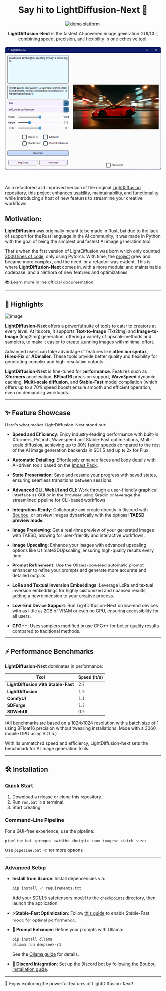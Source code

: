 <div align="center">

# Say hi to LightDiffusion-Next 👋

[![demo platform](https://img.shields.io/badge/Play%20with%20LightDiffusion%21-LightDiffusion%20demo%20platform-lightblue)](https://huggingface.co/spaces/Aatricks/LightDiffusion-Next)&nbsp;

**LightDiffusion-Next**  is the fastest AI-powered image generation GUI/CLI, combining speed, precision, and flexibility in one cohesive tool.
</br>
</br>
  <a href="https://github.com/LightDiffusion/LightDiffusion-Next">
    <img src="./HomeImage.png" alt="Logo">

  </a>
</br>
</div>

As a refactored and improved version of the original [LightDiffusion repository](https://github.com/Aatrick/LightDiffusion), this project enhances usability, maintainability, and functionality while introducing a host of new features to streamline your creative workflows.

## Motivation:

**LightDiffusion** was originally meant to be made in Rust, but due to the lack of support for the Rust language in the AI community, it was made in Python with the goal of being the simplest and fastest AI image generation tool.

That's when the first version of LightDiffusion was born which only counted [3000 lines of code](https://github.com/LightDiffusion/LightDiffusion-original), only using Pytorch. With time, the [project](https://github.com/Aatrick/LightDiffusion) grew and became more complex, and the need for a refactor was evident. This is where **LightDiffusion-Next** comes in, with a more modular and maintainable codebase, and a plethora of new features and optimizations.

📚 Learn more in the [official documentation](https://aatrick.github.io/LightDiffusion/).

---

## 🌟 Highlights

![image](https://github.com/user-attachments/assets/b994fe0d-3a2e-44ff-93a4-46919cf865e3)

**LightDiffusion-Next** offers a powerful suite of tools to cater to creators at every level. At its core, it supports **Text-to-Image** (Txt2Img) and **Image-to-Image** (Img2Img) generation, offering a variety of upscale methods and samplers, to make it easier to create stunning images with minimal effort.

Advanced users can take advantage of features like **attention syntax**, **Hires-Fix** or **ADetailer**. These tools provide better quality and flexibility for generating complex and high-resolution outputs.

**LightDiffusion-Next** is fine-tuned for **performance**. Features such as **Xformers** acceleration, **BFloat16** precision support, **WaveSpeed** dynamic caching, **Multi-scale diffusion**, and **Stable-Fast** model compilation (which offers up to a 70% speed boost) ensure smooth and efficient operation, even on demanding workloads.

---

## ✨ Feature Showcase

Here’s what makes LightDiffusion-Next stand out:

- **Speed and Efficiency**:
  Enjoy industry-leading performance with built-in Xformers, Pytorch, Wavespeed and Stable-Fast optimizations, Multi-scale diffusion, achieving up to 30% faster speeds compared to the rest of the AI image generation backends in SD1.5 and up to 2x for Flux.

- **Automatic Detailing**:
  Effortlessly enhance faces and body details with AI-driven tools based on the [Impact Pack](https://github.com/ltdrdata/ComfyUI-Impact-Pack).

- **State Preservation**:
  Save and resume your progress with saved states, ensuring seamless transitions between sessions.

- **Advanced GUI, WebUI and CLI**:
  Work through a user-friendly graphical interface as GUI or in the browser using Gradio or leverage the streamlined pipeline for CLI-based workflows.

- **Integration-Ready**:
  Collaborate and create directly in Discord with [Boubou](https://github.com/Aatrick/Boubou), or preview images dynamically with the optional **TAESD preview mode**.

- **Image Previewing**:
  Get a real-time preview of your generated images with TAESD, allowing for user-friendly and interactive workflows.

- **Image Upscaling**:
  Enhance your images with advanced upscaling options like UltimateSDUpscaling, ensuring high-quality results every time.

- **Prompt Refinement**:
    Use the Ollama-powered automatic prompt enhancer to refine your prompts and generate more accurate and detailed outputs.

- **LoRa and Textual Inversion Embeddings**:
    Leverage LoRa and textual inversion embeddings for highly customized and nuanced results, adding a new dimension to your creative process.

- **Low-End Device Support**:
    Run LightDiffusion-Next on low-end devices with as little as 2GB of VRAM or even no GPU, ensuring accessibility for all users.

- **CFG++**:
    Uses samplers modified to use CFG++ for better quality results compared to traditional methods.

---

## ⚡ Performance Benchmarks

**LightDiffusion-Next** dominates in performance:

| **Tool**                           | **Speed (it/s)** |
|------------------------------------|------------------|
| **LightDiffusion with Stable-Fast** | 2.8              |
| **LightDiffusion**                 | 1.9              |
| **ComfyUI**                        | 1.4              |
| **SDForge**                        | 1.3              |
| **SDWebUI**                        | 0.9              |

(All benchmarks are based on a 1024x1024 resolution with a batch size of 1 using BFloat16 precision without tweaking installations. Made with a 3060 mobile GPU using SD1.5.)

With its unmatched speed and efficiency, LightDiffusion-Next sets the benchmark for AI image generation tools.

---

## 🛠 Installation

### Quick Start

1. Download a release or clone this repository.
2. Run `run.bat` in a terminal.
3. Start creating!

### Command-Line Pipeline

For a GUI-free experience, use the pipeline:
```bash
pipeline.bat <prompt> <width> <height> <num_images> <batch_size>
```
Use `pipeline.bat -h` for more options.

---

### Advanced Setup

- **Install from Source**:
  Install dependencies via:
  ```bash
  pip install -r requirements.txt
  ```
  Add your SD1/1.5 safetensors model to the `checkpoints` directory, then launch the application.

- **⚡Stable-Fast Optimization**:
  Follow [this guide](https://github.com/chengzeyi/stable-fast?tab=readme-ov-file#installation) to enable Stable-Fast mode for optimal performance.

- **🦙 Prompt Enhancer**:
  Refine your prompts with Ollama:
  ```bash
  pip install ollama
  ollama run deepseek-r1
  ```
  See the [Ollama guide](https://github.com/ollama/ollama?tab=readme-ov-file) for details.

- **🤖 Discord Integration**:
  Set up the Discord bot by following the [Boubou installation guide](https://github.com/Aatrick/Boubou).

---

🎨 Enjoy exploring the powerful features of LightDiffusion-Next!
